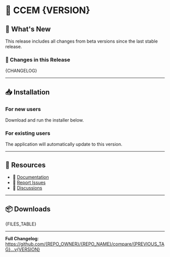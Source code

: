 # 🚀 CCEM {VERSION}

## 🎉 What's New

This release includes all changes from beta versions since the last stable release.

### 📝 Changes in this Release

{CHANGELOG}

---

## 📥 Installation

### For new users

Download and run the installer below.

### For existing users

The application will automatically update to this version.

---

## 🔗 Resources

* 📖 [Documentation](https://github.com/{REPO_OWNER}/{REPO_NAME}#readme)
* 🐛 [Report Issues](https://github.com/{REPO_OWNER}/{REPO_NAME}/issues)
* 💬 [Discussions](https://github.com/{REPO_OWNER}/{REPO_NAME}/discussions)

---

## 📦 Downloads

{FILES_TABLE}

---

**Full Changelog**: https://github.com/{REPO_OWNER}/{REPO_NAME}/compare/{PREVIOUS_TAG}...v{VERSION}
